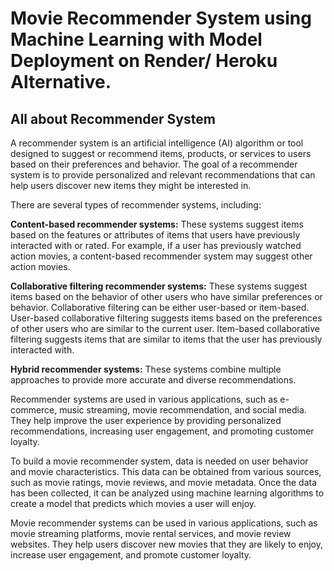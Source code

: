 # Movie Recommender System using Machine Learning with Model Deployment on Render/ Heroku Alternative.
## All about Recommender System
A recommender system is an artificial intelligence (AI) algorithm or tool designed to suggest or recommend items, products, or services to users based on their preferences and behavior. The goal of a recommender system is to provide personalized and relevant recommendations that can help users discover new items they might be interested in.

There are several types of recommender systems, including:

**Content-based recommender systems:** These systems suggest items based on the features or attributes of items that users have previously interacted with or rated. For example, if a user has previously watched action movies, a content-based recommender system may suggest other action movies.

**Collaborative filtering recommender systems:** These systems suggest items based on the behavior of other users who have similar preferences or behavior. Collaborative filtering can be either user-based or item-based. User-based collaborative filtering suggests items based on the preferences of other users who are similar to the current user. Item-based collaborative filtering suggests items that are similar to items that the user has previously interacted with.

**Hybrid recommender systems:** These systems combine multiple approaches to provide more accurate and diverse recommendations.

Recommender systems are used in various applications, such as e-commerce, music streaming, movie recommendation, and social media. They help improve the user experience by providing personalized recommendations, increasing user engagement, and promoting customer loyalty.


To build a movie recommender system, data is needed on user behavior and movie characteristics. This data can be obtained from various sources, such as movie ratings, movie reviews, and movie metadata. Once the data has been collected, it can be analyzed using machine learning algorithms to create a model that predicts which movies a user will enjoy.

Movie recommender systems can be used in various applications, such as movie streaming platforms, movie rental services, and movie review websites. They help users discover new movies that they are likely to enjoy, increase user engagement, and promote customer loyalty.
